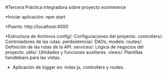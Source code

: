 
#Tercera Práctica integradora sobre proyecto ecommerce


*Iniciar aplicación: npm start

*Puerto: http://localhost:4000

*Estructura de Archivos
config/: Configuraciones del proyecto.
controllers/: Controladores de las rutas.
perdsistencia/: DAOs, models.
routes/: Definición de las rutas de la API.
services/: Lógica de negocios del proyecto.
utils/: Utilidades y funciones auxiliares.
views/: Plantillas handlebars para las vistas.



* Aplicación de logger en: index.js, controllers y routes.
